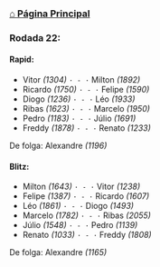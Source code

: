### [⌂ Página Principal](https://grupo-de-xadrez.github.io/)

### Rodada 22:

#### Rapid:

* Vitor *(1304)* `· - ·` Milton *(1892)*  
* Ricardo *(1750)* `· - ·` Felipe *(1590)*  
* Diogo *(1236)* `· - ·` Léo *(1933)*  
* Ribas *(1623)* `· - ·` Marcelo *(1950)*  
* Pedro *(1183)* `· - ·` Júlio *(1691)*  
* Freddy *(1878)* `· - ·` Renato *(1233)*  

De folga: Alexandre *(1196)*

#### Blitz:

* Milton *(1643)* `· - ·` Vitor *(1238)*  
* Felipe *(1387)* `· - ·` Ricardo *(1607)*  
* Léo *(1861)* `· - ·` Diogo *(1493)*  
* Marcelo *(1782)* `· - ·` Ribas *(2055)*  
* Júlio *(1548)* `· - ·` Pedro *(1139)*  
* Renato *(1033)* `· - ·` Freddy *(1808)*  

De folga: Alexandre *(1165)*

